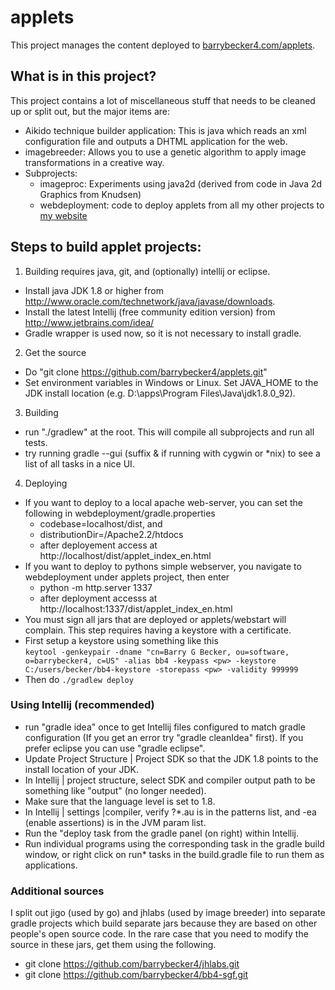 # applets
This project manages the content deployed to [barrybecker4.com/applets](http://barrybecker4.com/applet_index_en.html).

## What is in this project?

This project contains a lot of miscellaneous stuff that needs to be cleaned up or split out, but the major items are:
- Aikido technique builder application: This is java which reads an xml configuration file and outputs a DHTML application for the web.
- imagebreeder: Allows you to use a genetic algorithm to apply image transformations in a creative way.
- Subprojects:
  - imageproc: Experiments using java2d (derived from code in Java 2d Graphics from Knudsen)
  - webdeployment: code to deploy applets from all my other projects to [my website](http://barrybecker4.com)

## Steps to build applet projects:

1. Building requires java, git, and (optionally) intellij or eclipse.
  - Install java JDK 1.8 or higher from http://www.oracle.com/technetwork/java/javase/downloads.
  - Install the latest Intellij (free community edition version) from http://www.jetbrains.com/idea/
  - Gradle wrapper is used now, so it is not necessary to install gradle.
2. Get the source
  - Do "git clone https://github.com/barrybecker4/applets.git"
  - Set environment variables in Windows or Linux.
    Set JAVA_HOME to the JDK install location (e.g. D:\apps\Program Files\Java\jdk1.8.0_92).
3. Building
  - run "./gradlew" at the root. This will compile all subprojects and run all tests.
  - try running gradle --gui (suffix & if running with cygwin or *nix) to see a list of all tasks in a nice UI.
4. Deploying
  - If you want to deploy to a local apache web-server, you can set the following in webdeployment/gradle.properties
      - codebase=localhost/dist, and
      - distributionDir=<apache install location>/Apache2.2/htdocs
      - after deployement access at http://localhost/dist/applet_index_en.html
  - If you want to deploy to pythons simple webserver, you navigate to webdeployment under applets project, then enter
      - python -m http.server 1337
      - after deployment accesss at http://localhost:1337/dist/applet_index_en.html
  - You must sign all jars that are deployed or applets/webstart will complain.
    This step requires having a keystore with a certificate.
  - First setup a keystore using something like this<br>
   `keytool -genkeypair -dname "cn=Barry G Becker, ou=software, o=barrybecker4, c=US"
 -alias bb4 -keypass <pw> -keystore C:/users/becker/bb4-keystore -storepass <pw> -validity 999999`
  - Then do `./gradlew deploy`
### Using Intellij (recommended)
- run "gradle idea" once to get Intellij files configured to match gradle configuration (If you get an error try "gradle cleanIdea" first).
  If you prefer eclipse you can use "gradle eclipse".
- Update Project Structure | Project SDK so that the JDK 1.8 points to the install location of your JDK.
- In Intellij | project structure, select SDK and compiler output path to be something like "output" (no longer needed).
- Make sure that the language level is set to 1.8.
- In Intellij | settings |compiler, verify ?*.au is in the patterns list, and -ea (enable assertions) is in the JVM param list.
- Run the "deploy task from the gradle panel (on right) within Intellij.
- Run individual programs using the corresponding task in the gradle build window,
  or right click on run* tasks in the build.gradle file to run them as applications.

### Additional sources
  I split out jigo (used by go) and jhlabs (used by image breeder) into separate gradle projects which build separate
  jars because they are based on other people's open source code. In the rare case that you need to modify the source in
  these jars, get them using the following.
  - git clone https://github.com/barrybecker4/jhlabs.git
  - git clone https://github.com/barrybecker4/bb4-sgf.git